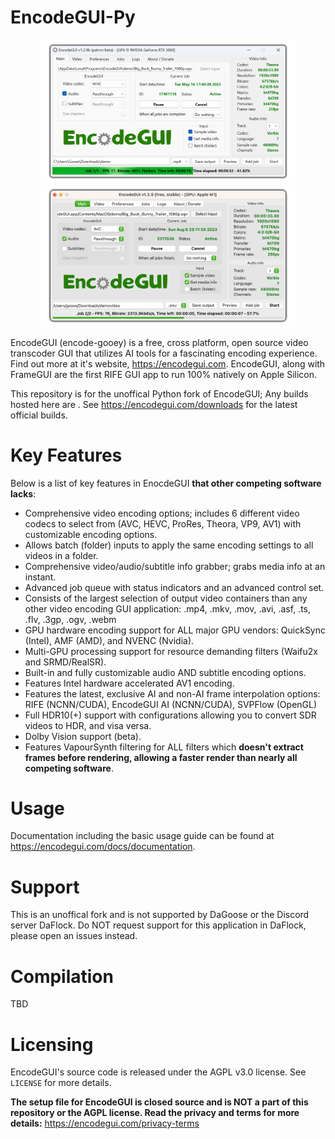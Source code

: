 # EncodeGUI-Py
<p align="center">
  <img src="https://github.com/DaGooseYT/EncodeGUI/blob/main/gui.png" width="410"/><img src="https://github.com/DaGooseYT/EncodeGUI/blob/main/egui_mos.png" width="410"/>
</p>

EncodeGUI (encode-gooey) is a free, cross platform, open source video transcoder GUI that utilizes AI tools for a fascinating encoding experience. Find out more at it's website, https://encodegui.com.
EncodeGUI, along with FrameGUI are the first RIFE GUI app to run 100% natively on Apple Silicon.

This repository is for the unoffical Python fork of EncodeGUI; Any builds hosted here are . See https://encodegui.com/downloads for the latest official builds.

# Key Features
Below is a list of key features in EnocdeGUI **that other competing software lacks**:
- Comprehensive video encoding options; includes 6 different video codecs to select from (AVC, HEVC, ProRes, Theora, VP9, AV1) with customizable encoding options.
- Allows batch (folder) inputs to apply the same encoding settings to all videos in a folder.
- Comprehensive video/audio/subtitle info grabber; grabs media info at an instant.
- Advanced job queue with status indicators and an advanced control set.
- Consists of the largest selection of output video containers than any other video encoding GUI application: .mp4, .mkv, .mov, .avi, .asf, .ts, .flv, .3gp, .ogv, .webm
- GPU hardware encoding support for ALL major GPU vendors: QuickSync (Intel), AMF (AMD), and NVENC (Nvidia).
- Multi-GPU processing support for resource demanding filters (Waifu2x and SRMD/RealSR).
- Built-in and fully customizable audio AND subtitle encoding options.
- Features Intel hardware accelerated AV1 encoding. 
- Features the latest, exclusive AI and non-AI frame interpolation options: RIFE (NCNN/CUDA), EncodeGUI AI (NCNN/CUDA), SVPFlow (OpenGL)
- Full HDR10(+) support with configurations allowing you to convert SDR videos to HDR, and visa versa.
- Dolby Vision support (beta).
- Features VapourSynth filtering for ALL filters which **doesn't extract frames before rendering, allowing a faster render than nearly all competing software**.

# Usage
Documentation including the basic usage guide can be found at https://encodegui.com/docs/documentation.

# Support
This is an unoffical fork and is not supported by DaGoose or the Discord server DaFlock. Do NOT request support for this application in DaFlock, please open an issues instead.

# Compilation
TBD

# Licensing
EncodeGUI's source code is released under the AGPL v3.0 license. See `LICENSE` for more details.

**The setup file for EncodeGUI is closed source and is NOT a part of this repository or the AGPL license. Read the privacy and terms for more details:** https://encodegui.com/privacy-terms
